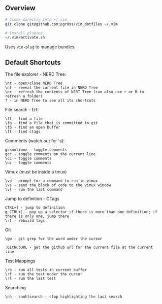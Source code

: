 ## Overview

```bash
# Clone directly into ~/.vim
git clone git@github.com:pgr0ss/vim_dotfiles ~/.vim

# Install plugins
~/.vim/activate.sh
```

Uses `vim-plug` to manage bundles.

## Default Shortcuts

The file explorer - NERD Tree:

```
\nt - open/close NERD Tree
\nf - reveal the current file in NERD Tree
\nr - refresh the contents of NERT Tree (can also use r or R to refresh a folder)
? - in NERD Tree to see all its shortcuts
```

File search - fzf:

```
\ff - find a file
\fg - find a file that is committed to git
\fb - find an open buffer
\ft - find ctags
```

Comments (watch out for \'s):

```
gc<motion> - toggle comments
gcc - toggle comments on the current line
\cc - toggle comments
\uc - toggle comments
```

Vimux (must be inside a tmux)

```
\vp - prompt for a command to run in vimux
\vs - send the block of code to the vimux window
\vl - run the last command
```

Jump to definition - CTags

```
CTRL+] - jump to definition
g CTRL+] - pop up a selector if there is more than one definition; if there is only one, jump there
\rt - rebuild tags
```

Git

```
\gw - git grep for the word under the cursor

:GitHubURL - get the github url for the current file at the current line
```

Test Mappings

```
\rb - run all tests in current buffer
\rf - run the test under the cursor
\rl - run the last test
```

Searching

```
\nh - :nohlsearch - stop highlighting the last search
```
